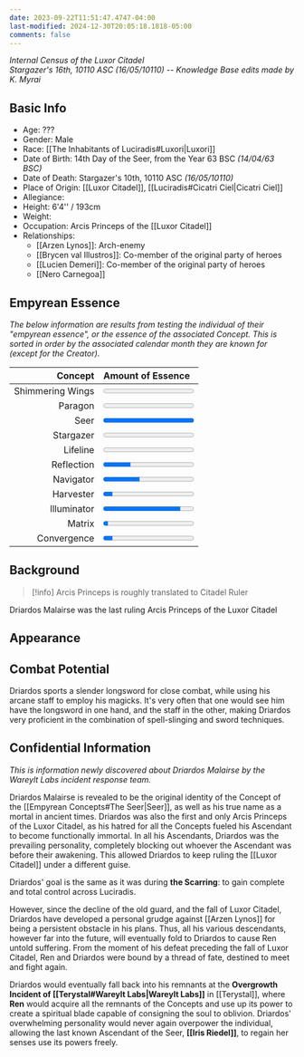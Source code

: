 ```yaml
---
date: 2023-09-22T11:51:47.4747-04:00
last-modified: 2024-12-30T20:05:18.1818-05:00
comments: false
---
```

*Internal Census of the Luxor Citadel*  
*Stargazer's 16th, 10110 ASC (16/05/10110) -- Knowledge Base edits made by K. Myrai*
## Basic Info
- Age: ???
- Gender: Male
- Race: [[The Inhabitants of Luciradis#Luxori|Luxori]]
- Date of Birth: 14th Day of the Seer, from the Year 63 BSC *(14/04/63 BSC)*
- Date of Death: Stargazer's 10th, 10110 ASC *(16/05/10110)*
- Place of Origin: [[Luxor Citadel]], [[Luciradis#Cicatri Ciel|Cicatri Ciel]]
- Allegiance:
- Height: 6'4'' / 193cm
- Weight:
- Occupation: Arcis Princeps of the [[Luxor Citadel]]
- Relationships:
	- [[Arzen Lynos]]: Arch-enemy
	- [[Brycen val Illustros]]: Co-member of the original party of heroes
	- [[Lucien Demeri]]: Co-member of the original party of heroes
	- [[Nero Carnegoa]]

## Empyrean Essence

*The below information are results from testing the individual of their "empyrean essence", or the essence of the associated Concept. This is sorted in order by the associated calendar month they are known for (except for the Creator).*

|      **Concept** | **Amount of Essence**                       |
| ---------------: | :------------------------------------------ |
| Shimmering Wings | <progress value="0" max="100"></progress>   |
|          Paragon | <progress value="0" max="100"></progress>   |
|             Seer | <progress value="100" max="100"></progress> |
|        Stargazer | <progress value="0" max="100"></progress>   |
|         Lifeline | <progress value="0" max="100"></progress>   |
|       Reflection | <progress value="30" max="100"></progress>  |
|        Navigator | <progress value="40" max="100"></progress>  |
|        Harvester | <progress value="10" max="100"></progress>  |
|      Illuminator | <progress value="85" max="100"></progress>  |
|           Matrix | <progress value="5" max="100"></progress>   |
|      Convergence | <progress value="10" max="100"></progress>  |

## Background

> [!info] Arcis Princeps is roughly translated to Citadel Ruler

Driardos Malairse was the last ruling Arcis Princeps of the Luxor Citadel


## Appearance


## Combat Potential

Driardos sports a slender longsword for close combat, while using his arcane staff to employ his magicks. It's very often that one would see him have the longsword in one hand, and the staff in the other, making Driardos very proficient in the combination of  spell-slinging and sword techniques.

## Confidential Information
*This is information newly discovered about Driardos Malairse by the Wareylt Labs incident response team.*

Driardos Malairse is revealed to be the original identity of the Concept of the [[Empyrean Concepts#The Seer|Seer]], as well as his true name as a mortal in ancient times. Driardos was also the first and only Arcis Princeps of the Luxor Citadel, as his hatred for all the Concepts fueled his Ascendant to become functionally immortal. In all his Ascendants, Driardos was the prevailing personality, completely blocking out whoever the Ascendant was before their awakening. This allowed Driardos to keep ruling the [[Luxor Citadel]] under a different guise.

Driardos' goal is the same as it was during **the Scarring**: to gain complete and total control across Luciradis.

However, since the decline of the old guard, and the fall of Luxor Citadel, Driardos have developed a personal grudge against [[Arzen Lynos]] for being a persistent obstacle in his plans. Thus, all his various descendants, however far into the future, will eventually fold to Driardos to cause Ren untold suffering. From the moment of his defeat preceding the fall of Luxor Citadel, Ren and Driardos were bound by a thread of fate, destined to meet and fight again.

Driardos would eventually fall back into his remnants at the **Overgrowth Incident of [[Terystal#Wareylt Labs|Wareylt Labs]]** in [[Terystal]], where **Ren** would acquire all the remnants of the Concepts and use up its power to create a spiritual blade capable of consigning the soul to oblivion. Driardos' overwhelming personality would never again overpower the individual, allowing the last known Ascendant of the Seer, **[[Iris Riedel]]**, to regain her senses use its powers freely.